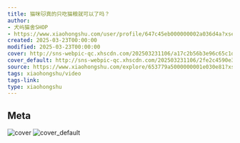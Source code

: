 ```yaml
---
title: 猫咪🐱真的只吃猫粮就可以了吗？
author:
- 犬屿猫舍SHOP
- https://www.xiaohongshu.com/user/profile/647c45eb000000002a036d4a?xsec_token=undefined
created: 2025-03-23T00:00:00
modified: 2025-03-23T00:00:00
cover: http://sns-webpic-qc.xhscdn.com/202503231106/a17c2b56b3e96c65c1d05967ff23e443/1040g00830qjrqosb06005p3s8nlqmraa5h9222o!nc_n_webp_prv_1
cover_default: http://sns-webpic-qc.xhscdn.com/202503231106/2fe2c4590e3ae9d2ca2bb0a36d8a16f0/1040g00830qjrqosb06005p3s8nlqmraa5h9222o!nc_n_webp_mw_1
source: https://www.xiaohongshu.com/explore/653779a5000000001e030e81?xsec_token=ABUnDZNlUCus5bBJ5Mh5HAM9TKXrxYQtZjH7ecWKLXHLM=
tags: xiaohongshu/video
tags-link:
type: xiaohongshu
---
```


## Meta

![cover](http://sns-webpic-qc.xhscdn.com/202503231106/a17c2b56b3e96c65c1d05967ff23e443/1040g00830qjrqosb06005p3s8nlqmraa5h9222o!nc_n_webp_prv_1)
![cover_default](http://sns-webpic-qc.xhscdn.com/202503231106/2fe2c4590e3ae9d2ca2bb0a36d8a16f0/1040g00830qjrqosb06005p3s8nlqmraa5h9222o!nc_n_webp_mw_1)
